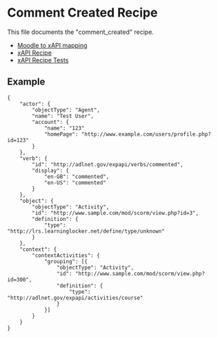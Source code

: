 # Comment Created Recipe
This file documents the "comment_created" recipe.

- [Moodle to xAPI mapping](../../classes/xapi/service.php#L10)
- [xAPI Recipe](../../classes/xapi/recipes/comment_created.php)
- [xAPI Recipe Tests](../../Tests/Xapi/Recipes/CommentCreatedTest.php)

## Example
```
{
    "actor": {
        "objectType": "Agent",
        "name": "Test User",
        "account": {
            "name": "123"
            "homePage": "http://www.example.com/users/profile.php?id=123"
        }
    },
    "verb": {
        "id": "http://adlnet.gov/expapi/verbs/commented",
        "display": {
            "en-GB": "commented",
            "en-US": "commented"
        }
    },
    "object": {
        "objectType": "Activity",
        "id": "http://www.sample.com/mod/scorm/view.php?id=3",
        "definition": {
            "type": "http://lrs.learninglocker.net/define/type/unknown"
        }
    },
    "context": {
        "contextActivities": {
            "grouping": [{
                "objectType": "Activity",
                "id": "http://www.sample.com/mod/scorm/view.php?id=300",
                "definition": {
                    "type": "http://adlnet.gov/expapi/activities/course"
                }
            }]
        }
    }
}
```

